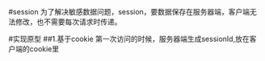 #session
为了解决敏感数据问题，session，要数据保存在服务器端，客户端无法修改，也不需要每次请求时传递。

#实现原型
##1.基于cookie
第一次访问的时候，服务器端生成sessionId,放在客户端的cookie里